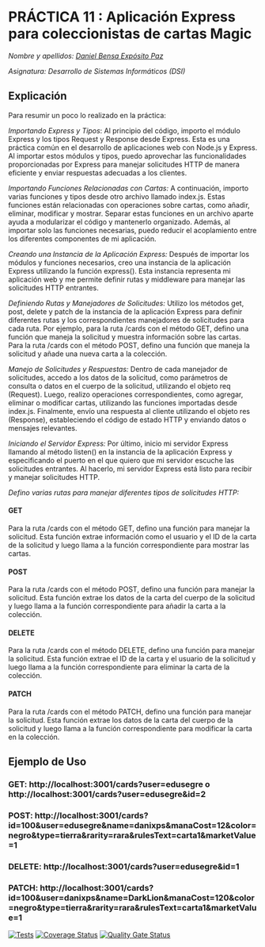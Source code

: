 # PRÁCTICA 11 : Aplicación Express para coleccionistas de cartas Magic

*Nombre y apellidos: [Daniel Bensa Expósito Paz](https://github.com/Danixps?tab=repositories, "Enlace Github")*

*Asignatura: Desarrollo de Sistemas Informáticos (DSI)*

## Explicación
Para resumir un poco lo realizado en la práctica:

_Importando Express y Tipos_: Al principio del código, importo el módulo Express y los tipos Request y Response desde Express. Esta es una práctica común en el desarrollo de aplicaciones web con Node.js y Express. Al importar estos módulos y tipos, puedo aprovechar las funcionalidades proporcionadas por Express para manejar solicitudes HTTP de manera eficiente y enviar respuestas adecuadas a los clientes.


_Importando Funciones Relacionadas con Cartas:_ A continuación, importo varias funciones y tipos desde otro archivo llamado index.js. Estas funciones están relacionadas con operaciones sobre cartas, como añadir, eliminar, modificar y mostrar. Separar estas funciones en un archivo aparte ayuda a modularizar el código y mantenerlo organizado. Además, al importar solo las funciones necesarias, puedo reducir el acoplamiento entre los diferentes componentes de mi aplicación.


_Creando una Instancia de la Aplicación Express:_ Después de importar los módulos y funciones necesarios, creo una instancia de la aplicación Express utilizando la función express(). Esta instancia representa mi aplicación web y me permite definir rutas y middleware para manejar las solicitudes HTTP entrantes.


_Definiendo Rutas y Manejadores de Solicitudes:_ Utilizo los métodos get, post, delete y patch de la instancia de la aplicación Express para definir diferentes rutas y los correspondientes manejadores de solicitudes para cada ruta. Por ejemplo, para la ruta /cards con el método GET, defino una función que maneja la solicitud y muestra información sobre las cartas. Para la ruta /cards con el método POST, defino una función que maneja la solicitud y añade una nueva carta a la colección.


_Manejo de Solicitudes y Respuestas:_ Dentro de cada manejador de solicitudes, accedo a los datos de la solicitud, como parámetros de consulta o datos en el cuerpo de la solicitud, utilizando el objeto req (Request). Luego, realizo operaciones correspondientes, como agregar, eliminar o modificar cartas, utilizando las funciones importadas desde index.js. Finalmente, envío una respuesta al cliente utilizando el objeto res (Response), estableciendo el código de estado HTTP y enviando datos o mensajes relevantes.


_Iniciando el Servidor Express:_ Por último, inicio mi servidor Express llamando al método listen() en la instancia de la aplicación Express y especificando el puerto en el que quiero que mi servidor escuche las solicitudes entrantes. Al hacerlo, mi servidor Express está listo para recibir y manejar solicitudes HTTP.

*Defino varias rutas para manejar diferentes tipos de solicitudes HTTP:*

#### GET
Para la ruta /cards con el método GET, defino una función para manejar la solicitud. Esta función extrae información como el usuario y el ID de la carta de la solicitud y luego llama a la función correspondiente para mostrar las cartas.

#### POST
Para la ruta /cards con el método POST, defino una función para manejar la solicitud. Esta función extrae los datos de la carta del cuerpo de la solicitud y luego llama a la función correspondiente para añadir la carta a la colección.

#### DELETE
Para la ruta /cards con el método DELETE, defino una función para manejar la solicitud. Esta función extrae el ID de la carta y el usuario de la solicitud y luego llama a la función correspondiente para eliminar la carta de la colección.

#### PATCH
Para la ruta /cards con el método PATCH, defino una función para manejar la solicitud. Esta función extrae los datos de la carta del cuerpo de la solicitud y luego llama a la función correspondiente para modificar la carta en la colección.

## Ejemplo de Uso 

### GET: http://localhost:3001/cards?user=edusegre o http://localhost:3001/cards?user=edusegre&id=2

### POST: http://localhost:3001/cards?id=100&user=edusegre&name=danixps&manaCost=12&color=negro&type=tierra&rarity=rara&rulesText=carta1&marketValue=1

### DELETE: http://localhost:3001/cards?user=edusegre&id=1 

### PATCH: http://localhost:3001/cards?id=100&user=danixps&name=DarkLion&manaCost=120&color=negro&type=tierra&rarity=rara&rulesText=carta1&marketValue=1


[![Tests](https://github.com/Danixps/ULL-DSI-P10/actions/workflows/node.js.yml/badge.svg)](https://github.com/Danixps/ULL-DSI-P10/actions/workflows/node.js.yml)
[![Coverage Status](https://coveralls.io/repos/github/Danixps/ULL-DSI-P10/badge.svg?branch=main)](https://coveralls.io/github/Danixps/ULL-DSI-P10?branch=main)
[![Quality Gate Status](https://sonarcloud.io/api/project_badges/measure?project=Danixps_ULL-DSI-P10&metric=alert_status)](https://sonarcloud.io/summary/new_code?id=Danixps_ULL-DSI-P10)

